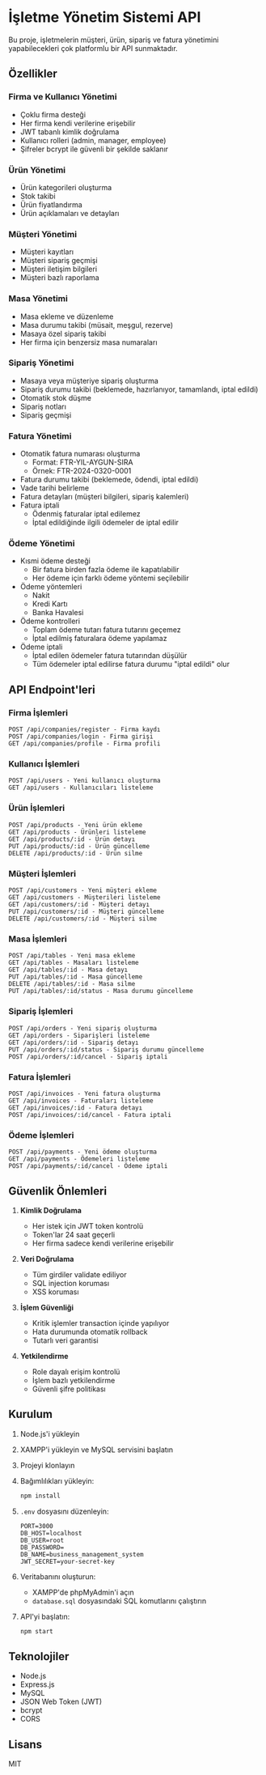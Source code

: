# İşletme Yönetim Sistemi API

Bu proje, işletmelerin müşteri, ürün, sipariş ve fatura yönetimini yapabilecekleri çok platformlu bir API sunmaktadır.

## Özellikler

### Firma ve Kullanıcı Yönetimi
- Çoklu firma desteği
- Her firma kendi verilerine erişebilir
- JWT tabanlı kimlik doğrulama
- Kullanıcı rolleri (admin, manager, employee)
- Şifreler bcrypt ile güvenli bir şekilde saklanır

### Ürün Yönetimi
- Ürün kategorileri oluşturma
- Stok takibi
- Ürün fiyatlandırma
- Ürün açıklamaları ve detayları

### Müşteri Yönetimi
- Müşteri kayıtları
- Müşteri sipariş geçmişi
- Müşteri iletişim bilgileri
- Müşteri bazlı raporlama

### Masa Yönetimi
- Masa ekleme ve düzenleme
- Masa durumu takibi (müsait, meşgul, rezerve)
- Masaya özel sipariş takibi
- Her firma için benzersiz masa numaraları

### Sipariş Yönetimi
- Masaya veya müşteriye sipariş oluşturma
- Sipariş durumu takibi (beklemede, hazırlanıyor, tamamlandı, iptal edildi)
- Otomatik stok düşme
- Sipariş notları
- Sipariş geçmişi

### Fatura Yönetimi
- Otomatik fatura numarası oluşturma
  * Format: FTR-YIL-AYGUN-SIRA
  * Örnek: FTR-2024-0320-0001
- Fatura durumu takibi (beklemede, ödendi, iptal edildi)
- Vade tarihi belirleme
- Fatura detayları (müşteri bilgileri, sipariş kalemleri)
- Fatura iptali
  * Ödenmiş faturalar iptal edilemez
  * İptal edildiğinde ilgili ödemeler de iptal edilir

### Ödeme Yönetimi
- Kısmi ödeme desteği
  * Bir fatura birden fazla ödeme ile kapatılabilir
  * Her ödeme için farklı ödeme yöntemi seçilebilir
- Ödeme yöntemleri
  * Nakit
  * Kredi Kartı
  * Banka Havalesi
- Ödeme kontrolleri
  * Toplam ödeme tutarı fatura tutarını geçemez
  * İptal edilmiş faturalara ödeme yapılamaz
- Ödeme iptali
  * İptal edilen ödemeler fatura tutarından düşülür
  * Tüm ödemeler iptal edilirse fatura durumu "iptal edildi" olur

## API Endpoint'leri

### Firma İşlemleri
```
POST /api/companies/register - Firma kaydı
POST /api/companies/login - Firma girişi
GET /api/companies/profile - Firma profili
```

### Kullanıcı İşlemleri
```
POST /api/users - Yeni kullanıcı oluşturma
GET /api/users - Kullanıcıları listeleme
```

### Ürün İşlemleri
```
POST /api/products - Yeni ürün ekleme
GET /api/products - Ürünleri listeleme
GET /api/products/:id - Ürün detayı
PUT /api/products/:id - Ürün güncelleme
DELETE /api/products/:id - Ürün silme
```

### Müşteri İşlemleri
```
POST /api/customers - Yeni müşteri ekleme
GET /api/customers - Müşterileri listeleme
GET /api/customers/:id - Müşteri detayı
PUT /api/customers/:id - Müşteri güncelleme
DELETE /api/customers/:id - Müşteri silme
```

### Masa İşlemleri
```
POST /api/tables - Yeni masa ekleme
GET /api/tables - Masaları listeleme
GET /api/tables/:id - Masa detayı
PUT /api/tables/:id - Masa güncelleme
DELETE /api/tables/:id - Masa silme
PUT /api/tables/:id/status - Masa durumu güncelleme
```

### Sipariş İşlemleri
```
POST /api/orders - Yeni sipariş oluşturma
GET /api/orders - Siparişleri listeleme
GET /api/orders/:id - Sipariş detayı
PUT /api/orders/:id/status - Sipariş durumu güncelleme
POST /api/orders/:id/cancel - Sipariş iptali
```

### Fatura İşlemleri
```
POST /api/invoices - Yeni fatura oluşturma
GET /api/invoices - Faturaları listeleme
GET /api/invoices/:id - Fatura detayı
POST /api/invoices/:id/cancel - Fatura iptali
```

### Ödeme İşlemleri
```
POST /api/payments - Yeni ödeme oluşturma
GET /api/payments - Ödemeleri listeleme
POST /api/payments/:id/cancel - Ödeme iptali
```

## Güvenlik Önlemleri

1. **Kimlik Doğrulama**
   - Her istek için JWT token kontrolü
   - Token'lar 24 saat geçerli
   - Her firma sadece kendi verilerine erişebilir

2. **Veri Doğrulama**
   - Tüm girdiler validate ediliyor
   - SQL injection koruması
   - XSS koruması

3. **İşlem Güvenliği**
   - Kritik işlemler transaction içinde yapılıyor
   - Hata durumunda otomatik rollback
   - Tutarlı veri garantisi

4. **Yetkilendirme**
   - Role dayalı erişim kontrolü
   - İşlem bazlı yetkilendirme
   - Güvenli şifre politikası

## Kurulum

1. Node.js'i yükleyin
2. XAMPP'i yükleyin ve MySQL servisini başlatın
3. Projeyi klonlayın
4. Bağımlılıkları yükleyin:
   ```bash
   npm install
   ```
5. `.env` dosyasını düzenleyin:
   ```
   PORT=3000
   DB_HOST=localhost
   DB_USER=root
   DB_PASSWORD=
   DB_NAME=business_management_system
   JWT_SECRET=your-secret-key
   ```
6. Veritabanını oluşturun:
   - XAMPP'de phpMyAdmin'i açın
   - `database.sql` dosyasındaki SQL komutlarını çalıştırın

7. API'yi başlatın:
   ```bash
   npm start
   ```

## Teknolojiler

- Node.js
- Express.js
- MySQL
- JSON Web Token (JWT)
- bcrypt
- CORS

## Lisans

MIT 